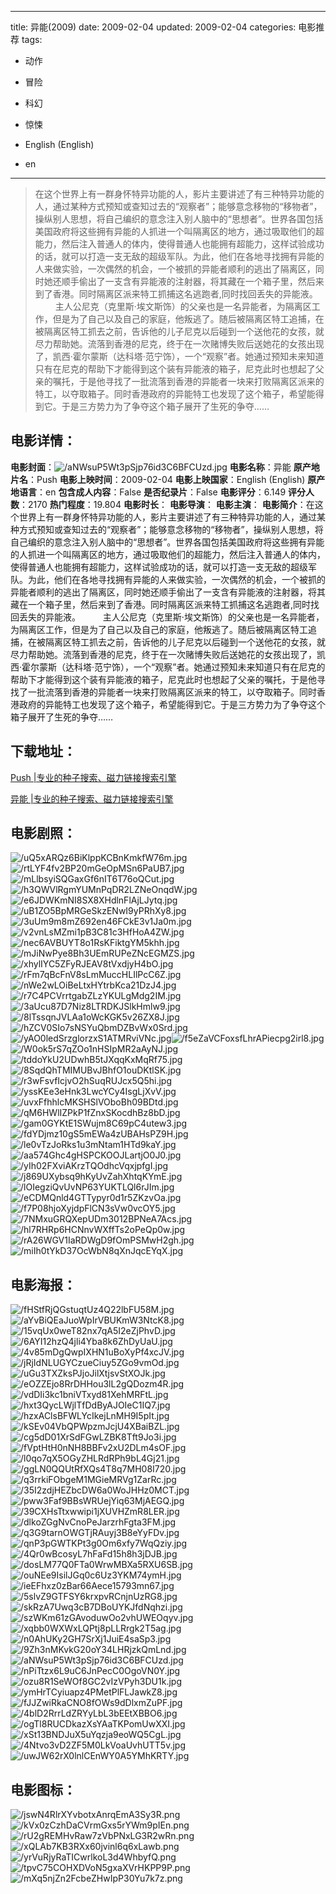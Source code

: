 
---
title: 异能(2009)
date: 2009-02-04
updated: 2009-02-04
categories: 电影推荐
tags:
- 动作
- 冒险
- 科幻
- 惊悚

- English (English)
- en
---


> 在这个世界上有一群身怀特异功能的人，影片主要讲述了有三种特异功能的人，通过某种方式预知或查知过去的“观察者”；能够意念移物的“移物者”，操纵别人思想，将自己编织的意念注入别人脑中的“思想者”。世界各国包括美国政府将这些拥有异能的人抓进一个叫隔离区的地方，通过吸取他们的超能力，然后注入普通人的体内，使得普通人也能拥有超能力，这样试验成功的话，就可以打造一支无敌的超级军队。为此，他们在各地寻找拥有异能的人来做实验，一次偶然的机会，一个被抓的异能者顺利的逃出了隔离区，同时她还顺手偷出了一支含有异能液的注射器，将其藏在一个箱子里，然后来到了香港。同时隔离区派来特工抓捕这名逃跑者,同时找回丢失的异能液。 　　 主人公尼克（克里斯·埃文斯饰）的父亲也是一名异能者，为隔离区工作，但是为了自己以及自己的家庭，他叛逃了。随后被隔离区特工追捕，在被隔离区特工抓去之前，告诉他的儿子尼克以后碰到一个送他花的女孩，就尽力帮助她。流落到香港的尼克，终于在一次赌博失败后送她花的女孩出现了，凯西·霍尔蒙斯（达科塔·范宁饰），一个“观察”者。她通过预知未来知道只有在尼克的帮助下才能得到这个装有异能液的箱子，尼克此时也想起了父亲的嘱托，于是他寻找了一批流落到香港的异能者一块来打败隔离区派来的特工，以夺取箱子。同时香港政府的异能特工也发现了这个箱子，希望能得到它。于是三方势力为了争夺这个箱子展开了生死的争夺……

## **电影详情**：

**电影封面**：<img src="https://image.tmdb.org/t/p/w200/aNWsuP5Wt3pSjp76id3C6BFCUzd.jpg" alt="/aNWsuP5Wt3pSjp76id3C6BFCUzd.jpg" title="/aNWsuP5Wt3pSjp76id3C6BFCUzd.jpg">
**电影名称**：异能
**原产地片名**：Push
**电影上映时间**：2009-02-04
**电影上映国家**：English (English)
**原产地语言**：en
**包含成人内容**：False
**是否纪录片**：False
**电影评分**：6.149
**评分人数**：2170
**热门程度**：19.804
**电影时长**：
**电影导演**：
**电影主演**：
**电影简介**：在这个世界上有一群身怀特异功能的人，影片主要讲述了有三种特异功能的人，通过某种方式预知或查知过去的“观察者”；能够意念移物的“移物者”，操纵别人思想，将自己编织的意念注入别人脑中的“思想者”。世界各国包括美国政府将这些拥有异能的人抓进一个叫隔离区的地方，通过吸取他们的超能力，然后注入普通人的体内，使得普通人也能拥有超能力，这样试验成功的话，就可以打造一支无敌的超级军队。为此，他们在各地寻找拥有异能的人来做实验，一次偶然的机会，一个被抓的异能者顺利的逃出了隔离区，同时她还顺手偷出了一支含有异能液的注射器，将其藏在一个箱子里，然后来到了香港。同时隔离区派来特工抓捕这名逃跑者,同时找回丢失的异能液。 　　 主人公尼克（克里斯·埃文斯饰）的父亲也是一名异能者，为隔离区工作，但是为了自己以及自己的家庭，他叛逃了。随后被隔离区特工追捕，在被隔离区特工抓去之前，告诉他的儿子尼克以后碰到一个送他花的女孩，就尽力帮助她。流落到香港的尼克，终于在一次赌博失败后送她花的女孩出现了，凯西·霍尔蒙斯（达科塔·范宁饰），一个“观察”者。她通过预知未来知道只有在尼克的帮助下才能得到这个装有异能液的箱子，尼克此时也想起了父亲的嘱托，于是他寻找了一批流落到香港的异能者一块来打败隔离区派来的特工，以夺取箱子。同时香港政府的异能特工也发现了这个箱子，希望能得到它。于是三方势力为了争夺这个箱子展开了生死的争夺……

## **下载地址**：
[Push |专业的种子搜索、磁力链接搜索引擎](https://movie.amd794.com:2083/?search=Push&ordering=&mode=match_phrase&page_size=10&page=1)

[异能 |专业的种子搜索、磁力链接搜索引擎](https://movie.amd794.com:2083/?search=%E5%BC%82%E8%83%BD&ordering=&mode=match_phrase&page_size=10&page=1)
 

## **电影剧照**：
<img src="https://image.tmdb.org/t/p/original/uQ5xARQz6BiKlppKCBnKmkfW76m.jpg" alt="/uQ5xARQz6BiKlppKCBnKmkfW76m.jpg" title="/uQ5xARQz6BiKlppKCBnKmkfW76m.jpg"><img src="https://image.tmdb.org/t/p/original/rtLYF4fv2BP20mGeOpMSn6PaUB7.jpg" alt="/rtLYF4fv2BP20mGeOpMSn6PaUB7.jpg" title="/rtLYF4fv2BP20mGeOpMSn6PaUB7.jpg"><img src="https://image.tmdb.org/t/p/original/mLlbsyiSQGaxGf6nIT6T76oQCut.jpg" alt="/mLlbsyiSQGaxGf6nIT6T76oQCut.jpg" title="/mLlbsyiSQGaxGf6nIT6T76oQCut.jpg"><img src="https://image.tmdb.org/t/p/original/h3QWVlRgmYUMnPqDR2LZNeOnqdW.jpg" alt="/h3QWVlRgmYUMnPqDR2LZNeOnqdW.jpg" title="/h3QWVlRgmYUMnPqDR2LZNeOnqdW.jpg"><img src="https://image.tmdb.org/t/p/original/e6JDWKmNI8SX8XHdlnFlAjLJytq.jpg" alt="/e6JDWKmNI8SX8XHdlnFlAjLJytq.jpg" title="/e6JDWKmNI8SX8XHdlnFlAjLJytq.jpg"><img src="https://image.tmdb.org/t/p/original/uB1ZO5BpMRGeSkzENwI9yPRhXy8.jpg" alt="/uB1ZO5BpMRGeSkzENwI9yPRhXy8.jpg" title="/uB1ZO5BpMRGeSkzENwI9yPRhXy8.jpg"><img src="https://image.tmdb.org/t/p/original/3uUm9m8mZ692en46FCkE3v1Ja0m.jpg" alt="/3uUm9m8mZ692en46FCkE3v1Ja0m.jpg" title="/3uUm9m8mZ692en46FCkE3v1Ja0m.jpg"><img src="https://image.tmdb.org/t/p/original/v2vnLsMZmi1pB3C81c3HfHoA4ZW.jpg" alt="/v2vnLsMZmi1pB3C81c3HfHoA4ZW.jpg" title="/v2vnLsMZmi1pB3C81c3HfHoA4ZW.jpg"><img src="https://image.tmdb.org/t/p/original/nec6AVBUYT8o1RsKFiktgYM5khh.jpg" alt="/nec6AVBUYT8o1RsKFiktgYM5khh.jpg" title="/nec6AVBUYT8o1RsKFiktgYM5khh.jpg"><img src="https://image.tmdb.org/t/p/original/mJiNwPye8Bh3UEmRUPeZNcEGMZS.jpg" alt="/mJiNwPye8Bh3UEmRUPeZNcEGMZS.jpg" title="/mJiNwPye8Bh3UEmRUPeZNcEGMZS.jpg"><img src="https://image.tmdb.org/t/p/original/xhylIYC5ZFyRJEAV8tVxdjyH4bO.jpg" alt="/xhylIYC5ZFyRJEAV8tVxdjyH4bO.jpg" title="/xhylIYC5ZFyRJEAV8tVxdjyH4bO.jpg"><img src="https://image.tmdb.org/t/p/original/rFm7qBcFnV8sLmMuccHLIlPcC6Z.jpg" alt="/rFm7qBcFnV8sLmMuccHLIlPcC6Z.jpg" title="/rFm7qBcFnV8sLmMuccHLIlPcC6Z.jpg"><img src="https://image.tmdb.org/t/p/original/nWe2wLOiBeLtxHYtrbKca21DzJ4.jpg" alt="/nWe2wLOiBeLtxHYtrbKca21DzJ4.jpg" title="/nWe2wLOiBeLtxHYtrbKca21DzJ4.jpg"><img src="https://image.tmdb.org/t/p/original/r7C4PCVrrtgabZLzYKULgMdg2IM.jpg" alt="/r7C4PCVrrtgabZLzYKULgMdg2IM.jpg" title="/r7C4PCVrrtgabZLzYKULgMdg2IM.jpg"><img src="https://image.tmdb.org/t/p/original/3aUcu87D7Niz8LTRDKJSlkHmlw9.jpg" alt="/3aUcu87D7Niz8LTRDKJSlkHmlw9.jpg" title="/3aUcu87D7Niz8LTRDKJSlkHmlw9.jpg"><img src="https://image.tmdb.org/t/p/original/8lTssqnJVLAa1oWcKGK5v26ZX8J.jpg" alt="/8lTssqnJVLAa1oWcKGK5v26ZX8J.jpg" title="/8lTssqnJVLAa1oWcKGK5v26ZX8J.jpg"><img src="https://image.tmdb.org/t/p/original/hZCV0SIo7sNSYuQbmDZBvWx0Srd.jpg" alt="/hZCV0SIo7sNSYuQbmDZBvWx0Srd.jpg" title="/hZCV0SIo7sNSYuQbmDZBvWx0Srd.jpg"><img src="https://image.tmdb.org/t/p/original/yAO0ledSrzglorzxS1ATMRviVNc.jpg" alt="/yAO0ledSrzglorzxS1ATMRviVNc.jpg" title="/yAO0ledSrzglorzxS1ATMRviVNc.jpg"><img src="https://image.tmdb.org/t/p/original/f5eZaVCFoxsfLhrAPiecpg2irl8.jpg" alt="/f5eZaVCFoxsfLhrAPiecpg2irl8.jpg" title="/f5eZaVCFoxsfLhrAPiecpg2irl8.jpg"><img src="https://image.tmdb.org/t/p/original/W0ok5rS7qZOo1nHSIpMR2aAyNJ.jpg" alt="/W0ok5rS7qZOo1nHSIpMR2aAyNJ.jpg" title="/W0ok5rS7qZOo1nHSIpMR2aAyNJ.jpg"><img src="https://image.tmdb.org/t/p/original/tddoYkU2UDwhB5tJXqqKxMqRf75.jpg" alt="/tddoYkU2UDwhB5tJXqqKxMqRf75.jpg" title="/tddoYkU2UDwhB5tJXqqKxMqRf75.jpg"><img src="https://image.tmdb.org/t/p/original/8SqdQhTMIMUBvJBhfO1ouDKtlSK.jpg" alt="/8SqdQhTMIMUBvJBhfO1ouDKtlSK.jpg" title="/8SqdQhTMIMUBvJBhfO1ouDKtlSK.jpg"><img src="https://image.tmdb.org/t/p/original/r3wFsvfIcjvO2hSuqRUJcx5Q5hi.jpg" alt="/r3wFsvfIcjvO2hSuqRUJcx5Q5hi.jpg" title="/r3wFsvfIcjvO2hSuqRUJcx5Q5hi.jpg"><img src="https://image.tmdb.org/t/p/original/yssKEe3eHnk3LwcYCy4IsgLjXvV.jpg" alt="/yssKEe3eHnk3LwcYCy4IsgLjXvV.jpg" title="/yssKEe3eHnk3LwcYCy4IsgLjXvV.jpg"><img src="https://image.tmdb.org/t/p/original/uvxFfhhlcMKSHSlVOboBh09BDtd.jpg" alt="/uvxFfhhlcMKSHSlVOboBh09BDtd.jpg" title="/uvxFfhhlcMKSHSlVOboBh09BDtd.jpg"><img src="https://image.tmdb.org/t/p/original/qM6HWlIZPkP1fZnxSKocdhBz8bD.jpg" alt="/qM6HWlIZPkP1fZnxSKocdhBz8bD.jpg" title="/qM6HWlIZPkP1fZnxSKocdhBz8bD.jpg"><img src="https://image.tmdb.org/t/p/original/gam0GYKtE1SWujm8C69pC4utew3.jpg" alt="/gam0GYKtE1SWujm8C69pC4utew3.jpg" title="/gam0GYKtE1SWujm8C69pC4utew3.jpg"><img src="https://image.tmdb.org/t/p/original/fdYDjmz10gS5mEWa4zUBAHsPZ9H.jpg" alt="/fdYDjmz10gS5mEWa4zUBAHsPZ9H.jpg" title="/fdYDjmz10gS5mEWa4zUBAHsPZ9H.jpg"><img src="https://image.tmdb.org/t/p/original/le0vTzJoRks1u3mNtam1HTd9kaY.jpg" alt="/le0vTzJoRks1u3mNtam1HTd9kaY.jpg" title="/le0vTzJoRks1u3mNtam1HTd9kaY.jpg"><img src="https://image.tmdb.org/t/p/original/aa574Ghc4gHSPCKOOJLartjO0J0.jpg" alt="/aa574Ghc4gHSPCKOOJLartjO0J0.jpg" title="/aa574Ghc4gHSPCKOOJLartjO0J0.jpg"><img src="https://image.tmdb.org/t/p/original/yIh02FXviAKrzTQOdhcVqxjpfgI.jpg" alt="/yIh02FXviAKrzTQOdhcVqxjpfgI.jpg" title="/yIh02FXviAKrzTQOdhcVqxjpfgI.jpg"><img src="https://image.tmdb.org/t/p/original/j869UXybsq9hKyUvZahXhtqKYmE.jpg" alt="/j869UXybsq9hKyUvZahXhtqKYmE.jpg" title="/j869UXybsq9hKyUvZahXhtqKYmE.jpg"><img src="https://image.tmdb.org/t/p/original/lOIegziQvUvNP63YUKTLQl6rJIm.jpg" alt="/lOIegziQvUvNP63YUKTLQl6rJIm.jpg" title="/lOIegziQvUvNP63YUKTLQl6rJIm.jpg"><img src="https://image.tmdb.org/t/p/original/eCDMQnld4GTTypyr0d1r5ZKzvOa.jpg" alt="/eCDMQnld4GTTypyr0d1r5ZKzvOa.jpg" title="/eCDMQnld4GTTypyr0d1r5ZKzvOa.jpg"><img src="https://image.tmdb.org/t/p/original/f7P08hjoXyjdpFlCN3sVw0vcOY5.jpg" alt="/f7P08hjoXyjdpFlCN3sVw0vcOY5.jpg" title="/f7P08hjoXyjdpFlCN3sVw0vcOY5.jpg"><img src="https://image.tmdb.org/t/p/original/7NMxuGRQXepUDm3012BPNeA7Acs.jpg" alt="/7NMxuGRQXepUDm3012BPNeA7Acs.jpg" title="/7NMxuGRQXepUDm3012BPNeA7Acs.jpg"><img src="https://image.tmdb.org/t/p/original/hl7RHRp6HCNnvWXffTs2oPeQp0w.jpg" alt="/hl7RHRp6HCNnvWXffTs2oPeQp0w.jpg" title="/hl7RHRp6HCNnvWXffTs2oPeQp0w.jpg"><img src="https://image.tmdb.org/t/p/original/rA26WGV1IaRDWgD9fOmPSMwH2gh.jpg" alt="/rA26WGV1IaRDWgD9fOmPSMwH2gh.jpg" title="/rA26WGV1IaRDWgD9fOmPSMwH2gh.jpg"><img src="https://image.tmdb.org/t/p/original/miIh0tYkD37OcWbN8qXnJqcEYqX.jpg" alt="/miIh0tYkD37OcWbN8qXnJqcEYqX.jpg" title="/miIh0tYkD37OcWbN8qXnJqcEYqX.jpg">

## **电影海报**：
<img src="https://image.tmdb.org/t/p/original/fHStfRjQGstuqtUz4Q22lbFU58M.jpg" alt="/fHStfRjQGstuqtUz4Q22lbFU58M.jpg" title="/fHStfRjQGstuqtUz4Q22lbFU58M.jpg"><img src="https://image.tmdb.org/t/p/original/aYvBiQEaJuoWpIrVBUKmW3NtcK8.jpg" alt="/aYvBiQEaJuoWpIrVBUKmW3NtcK8.jpg" title="/aYvBiQEaJuoWpIrVBUKmW3NtcK8.jpg"><img src="https://image.tmdb.org/t/p/original/15vqUx0weT82nx7qA5I2eZjPhvD.jpg" alt="/15vqUx0weT82nx7qA5I2eZjPhvD.jpg" title="/15vqUx0weT82nx7qA5I2eZjPhvD.jpg"><img src="https://image.tmdb.org/t/p/original/6AYI12hzQ4jli4Yba8k6ZhDyUaU.jpg" alt="/6AYI12hzQ4jli4Yba8k6ZhDyUaU.jpg" title="/6AYI12hzQ4jli4Yba8k6ZhDyUaU.jpg"><img src="https://image.tmdb.org/t/p/original/4v85mDgQwpIXHN1uBoXyPf4xcJV.jpg" alt="/4v85mDgQwpIXHN1uBoXyPf4xcJV.jpg" title="/4v85mDgQwpIXHN1uBoXyPf4xcJV.jpg"><img src="https://image.tmdb.org/t/p/original/jRjIdNLUGYCzueCiuy5ZGo9vmOd.jpg" alt="/jRjIdNLUGYCzueCiuy5ZGo9vmOd.jpg" title="/jRjIdNLUGYCzueCiuy5ZGo9vmOd.jpg"><img src="https://image.tmdb.org/t/p/original/uGu3TXZksPJjoJilXtjsvStXOJk.jpg" alt="/uGu3TXZksPJjoJilXtjsvStXOJk.jpg" title="/uGu3TXZksPJjoJilXtjsvStXOJk.jpg"><img src="https://image.tmdb.org/t/p/original/eOZZEjo8RrDHHou3lL2gQDozm4R.jpg" alt="/eOZZEjo8RrDHHou3lL2gQDozm4R.jpg" title="/eOZZEjo8RrDHHou3lL2gQDozm4R.jpg"><img src="https://image.tmdb.org/t/p/original/vdDIi3kc1bniVTxyd81XehMRFtL.jpg" alt="/vdDIi3kc1bniVTxyd81XehMRFtL.jpg" title="/vdDIi3kc1bniVTxyd81XehMRFtL.jpg"><img src="https://image.tmdb.org/t/p/original/hxt3QycLWjlTfDdByAJOIeC1IQ7.jpg" alt="/hxt3QycLWjlTfDdByAJOIeC1IQ7.jpg" title="/hxt3QycLWjlTfDdByAJOIeC1IQ7.jpg"><img src="https://image.tmdb.org/t/p/original/hzxAClsBFWLYcIkejLnMH9I5pIt.jpg" alt="/hzxAClsBFWLYcIkejLnMH9I5pIt.jpg" title="/hzxAClsBFWLYcIkejLnMH9I5pIt.jpg"><img src="https://image.tmdb.org/t/p/original/kSEv04VbQPWpzmJcjU4XBaiBZL.jpg" alt="/kSEv04VbQPWpzmJcjU4XBaiBZL.jpg" title="/kSEv04VbQPWpzmJcjU4XBaiBZL.jpg"><img src="https://image.tmdb.org/t/p/original/cg5dD01XrSdFGwLZBK8Tft9Jo3i.jpg" alt="/cg5dD01XrSdFGwLZBK8Tft9Jo3i.jpg" title="/cg5dD01XrSdFGwLZBK8Tft9Jo3i.jpg"><img src="https://image.tmdb.org/t/p/original/fVptHtH0nNH8BBFv2xU2DLm4sOF.jpg" alt="/fVptHtH0nNH8BBFv2xU2DLm4sOF.jpg" title="/fVptHtH0nNH8BBFv2xU2DLm4sOF.jpg"><img src="https://image.tmdb.org/t/p/original/l0qo7qX5OGyZHLRdRPh9bL4Gj21.jpg" alt="/l0qo7qX5OGyZHLRdRPh9bL4Gj21.jpg" title="/l0qo7qX5OGyZHLRdRPh9bL4Gj21.jpg"><img src="https://image.tmdb.org/t/p/original/ggLN0QQUtRfXQs4T8q7MH08I720.jpg" alt="/ggLN0QQUtRfXQs4T8q7MH08I720.jpg" title="/ggLN0QQUtRfXQs4T8q7MH08I720.jpg"><img src="https://image.tmdb.org/t/p/original/q3rrkiFObgeM1MGieMRVg1ZarRc.jpg" alt="/q3rrkiFObgeM1MGieMRVg1ZarRc.jpg" title="/q3rrkiFObgeM1MGieMRVg1ZarRc.jpg"><img src="https://image.tmdb.org/t/p/original/35I2zdjHEZbcDW6a0WoJHHz0MCT.jpg" alt="/35I2zdjHEZbcDW6a0WoJHHz0MCT.jpg" title="/35I2zdjHEZbcDW6a0WoJHHz0MCT.jpg"><img src="https://image.tmdb.org/t/p/original/pww3Faf9BBsWRUejYiq63MjAEGQ.jpg" alt="/pww3Faf9BBsWRUejYiq63MjAEGQ.jpg" title="/pww3Faf9BBsWRUejYiq63MjAEGQ.jpg"><img src="https://image.tmdb.org/t/p/original/39CXHsTtxwwipi1jXUVHZmR8LER.jpg" alt="/39CXHsTtxwwipi1jXUVHZmR8LER.jpg" title="/39CXHsTtxwwipi1jXUVHZmR8LER.jpg"><img src="https://image.tmdb.org/t/p/original/dlkoZGgNvCnoPeJarzrhFgta3FM.jpg" alt="/dlkoZGgNvCnoPeJarzrhFgta3FM.jpg" title="/dlkoZGgNvCnoPeJarzrhFgta3FM.jpg"><img src="https://image.tmdb.org/t/p/original/q3G9tarnOWGTjRAuyj3B8eYyFDv.jpg" alt="/q3G9tarnOWGTjRAuyj3B8eYyFDv.jpg" title="/q3G9tarnOWGTjRAuyj3B8eYyFDv.jpg"><img src="https://image.tmdb.org/t/p/original/qnP3pGWTKPt3g0Om6xfy7WqQziy.jpg" alt="/qnP3pGWTKPt3g0Om6xfy7WqQziy.jpg" title="/qnP3pGWTKPt3g0Om6xfy7WqQziy.jpg"><img src="https://image.tmdb.org/t/p/original/4Qr0wBcosyL7hFaFd15h8h3jDJB.jpg" alt="/4Qr0wBcosyL7hFaFd15h8h3jDJB.jpg" title="/4Qr0wBcosyL7hFaFd15h8h3jDJB.jpg"><img src="https://image.tmdb.org/t/p/original/dosLM77Q0FTa0WrwMBXa5RXU6SB.jpg" alt="/dosLM77Q0FTa0WrwMBXa5RXU6SB.jpg" title="/dosLM77Q0FTa0WrwMBXa5RXU6SB.jpg"><img src="https://image.tmdb.org/t/p/original/ouNEe9IsilJGq0c6Uz3YKM74ymH.jpg" alt="/ouNEe9IsilJGq0c6Uz3YKM74ymH.jpg" title="/ouNEe9IsilJGq0c6Uz3YKM74ymH.jpg"><img src="https://image.tmdb.org/t/p/original/ieEFhxz0zBar66Aece15793mn67.jpg" alt="/ieEFhxz0zBar66Aece15793mn67.jpg" title="/ieEFhxz0zBar66Aece15793mn67.jpg"><img src="https://image.tmdb.org/t/p/original/5slvZ9GTFSY6krxpvRCnjnUzRG8.jpg" alt="/5slvZ9GTFSY6krxpvRCnjnUzRG8.jpg" title="/5slvZ9GTFSY6krxpvRCnjnUzRG8.jpg"><img src="https://image.tmdb.org/t/p/original/skRzA7Uwq3cB7DBoUYKJfdNqhzi.jpg" alt="/skRzA7Uwq3cB7DBoUYKJfdNqhzi.jpg" title="/skRzA7Uwq3cB7DBoUYKJfdNqhzi.jpg"><img src="https://image.tmdb.org/t/p/original/szWKm61zGAvoduwOo2vhUWEOqyv.jpg" alt="/szWKm61zGAvoduwOo2vhUWEOqyv.jpg" title="/szWKm61zGAvoduwOo2vhUWEOqyv.jpg"><img src="https://image.tmdb.org/t/p/original/xqbb0WXWxLQPtj8pLLRrgk2T5ag.jpg" alt="/xqbb0WXWxLQPtj8pLLRrgk2T5ag.jpg" title="/xqbb0WXWxLQPtj8pLLRrgk2T5ag.jpg"><img src="https://image.tmdb.org/t/p/original/n0AhUKy2GH7SrXj1JuiE4saSp3.jpg" alt="/n0AhUKy2GH7SrXj1JuiE4saSp3.jpg" title="/n0AhUKy2GH7SrXj1JuiE4saSp3.jpg"><img src="https://image.tmdb.org/t/p/original/9Zh3nMKvkG20oY34LHRjzkQmLnd.jpg" alt="/9Zh3nMKvkG20oY34LHRjzkQmLnd.jpg" title="/9Zh3nMKvkG20oY34LHRjzkQmLnd.jpg"><img src="https://image.tmdb.org/t/p/original/aNWsuP5Wt3pSjp76id3C6BFCUzd.jpg" alt="/aNWsuP5Wt3pSjp76id3C6BFCUzd.jpg" title="/aNWsuP5Wt3pSjp76id3C6BFCUzd.jpg"><img src="https://image.tmdb.org/t/p/original/nPiTtzx6L9uC6JnPecC0OgoVN0Y.jpg" alt="/nPiTtzx6L9uC6JnPecC0OgoVN0Y.jpg" title="/nPiTtzx6L9uC6JnPecC0OgoVN0Y.jpg"><img src="https://image.tmdb.org/t/p/original/ozu8R1SeWOf8GC2vIzVPyh3DU1k.jpg" alt="/ozu8R1SeWOf8GC2vIzVPyh3DU1k.jpg" title="/ozu8R1SeWOf8GC2vIzVPyh3DU1k.jpg"><img src="https://image.tmdb.org/t/p/original/ymHrTCyiuapz4PMetPlFLJawkZ8.jpg" alt="/ymHrTCyiuapz4PMetPlFLJawkZ8.jpg" title="/ymHrTCyiuapz4PMetPlFLJawkZ8.jpg"><img src="https://image.tmdb.org/t/p/original/fJJZwiRkaCNO8fOWs9dDlxmZuPF.jpg" alt="/fJJZwiRkaCNO8fOWs9dDlxmZuPF.jpg" title="/fJJZwiRkaCNO8fOWs9dDlxmZuPF.jpg"><img src="https://image.tmdb.org/t/p/original/4blD2RrrLdZRYyLbL3bEEtXBBO6.jpg" alt="/4blD2RrrLdZRYyLbL3bEEtXBBO6.jpg" title="/4blD2RrrLdZRYyLbL3bEEtXBBO6.jpg"><img src="https://image.tmdb.org/t/p/original/ogTl8RUCDkazXsYAaTKPomUwXXI.jpg" alt="/ogTl8RUCDkazXsYAaTKPomUwXXI.jpg" title="/ogTl8RUCDkazXsYAaTKPomUwXXI.jpg"><img src="https://image.tmdb.org/t/p/original/xSt13BNDJuX5uYqzja9eoWQ5CgL.jpg" alt="/xSt13BNDJuX5uYqzja9eoWQ5CgL.jpg" title="/xSt13BNDJuX5uYqzja9eoWQ5CgL.jpg"><img src="https://image.tmdb.org/t/p/original/4Ntvo3vD2ZF5M0LkVoaUvhUTT5v.jpg" alt="/4Ntvo3vD2ZF5M0LkVoaUvhUTT5v.jpg" title="/4Ntvo3vD2ZF5M0LkVoaUvhUTT5v.jpg"><img src="https://image.tmdb.org/t/p/original/uwJW62rX0lnlCEnWY0A5YMhKRTY.jpg" alt="/uwJW62rX0lnlCEnWY0A5YMhKRTY.jpg" title="/uwJW62rX0lnlCEnWY0A5YMhKRTY.jpg">

## **电影图标**：
<img src="https://image.tmdb.org/t/p/original/jswN4RlrXYvbotxAnrqEmA3Sy3R.png" alt="/jswN4RlrXYvbotxAnrqEmA3Sy3R.png" title="/jswN4RlrXYvbotxAnrqEmA3Sy3R.png"><img src="https://image.tmdb.org/t/p/original/kVx0zCzhDaCVrmGxs5rYWm9pIEn.png" alt="/kVx0zCzhDaCVrmGxs5rYWm9pIEn.png" title="/kVx0zCzhDaCVrmGxs5rYWm9pIEn.png"><img src="https://image.tmdb.org/t/p/original/rU2gREMHvRaw7zVbPNxLG3R2wRn.png" alt="/rU2gREMHvRaw7zVbPNxLG3R2wRn.png" title="/rU2gREMHvRaw7zVbPNxLG3R2wRn.png"><img src="https://image.tmdb.org/t/p/original/xQLAb7KB3RXx60jvinl6q6xLawb.png" alt="/xQLAb7KB3RXx60jvinl6q6xLawb.png" title="/xQLAb7KB3RXx60jvinl6q6xLawb.png"><img src="https://image.tmdb.org/t/p/original/yrVuRjyRaTICwrlkoL3d4WhbyfQ.png" alt="/yrVuRjyRaTICwrlkoL3d4WhbyfQ.png" title="/yrVuRjyRaTICwrlkoL3d4WhbyfQ.png"><img src="https://image.tmdb.org/t/p/original/tpvC75COHXDVoN5gxaXVrHKPP9P.png" alt="/tpvC75COHXDVoN5gxaXVrHKPP9P.png" title="/tpvC75COHXDVoN5gxaXVrHKPP9P.png"><img src="https://image.tmdb.org/t/p/original/mXq5njZn2FcbeZHwIpP30Yu7k7z.png" alt="/mXq5njZn2FcbeZHwIpP30Yu7k7z.png" title="/mXq5njZn2FcbeZHwIpP30Yu7k7z.png">
